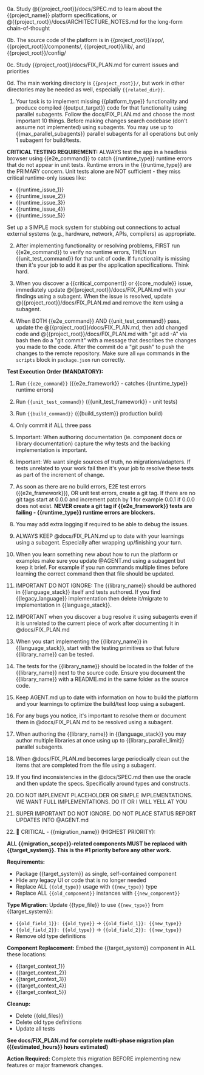 0a. Study @{{project_root}}/docs/SPEC.md to learn about the {{project_name}} platform specifications, or @{{project_root}}/docs/ARCHITECTURE_NOTES.md for the long-form chain-of-thought

0b. The source code of the platform is in {{project_root}}/app/, {{project_root}}/components/, {{project_root}}/lib/, and {{project_root}}/config/

0c. Study {{project_root}}/docs/FIX_PLAN.md for current issues and priorities

0d. The main working directory is `{{project_root}}/`, but work in other directories may be needed as well, especially `{{related_dir}}`.

1. Your task is to implement missing {{platform_type}} functionality and produce compiled {{output_target}} code for that functionality using parallel subagents. Follow the docs/FIX_PLAN.md and choose the most important 10 things. Before making changes search codebase (don't assume not implemented) using subagents. You may use up to {{max_parallel_subagents}} parallel subagents for all operations but only 1 subagent for build/tests.

**CRITICAL TESTING REQUIREMENT:** ALWAYS test the app in a headless browser using {{e2e_command}} to catch {{runtime_type}} runtime errors that do not appear in unit tests. Runtime errors in the {{runtime_type}} are the PRIMARY concern. Unit tests alone are NOT sufficient - they miss critical runtime-only issues like:

- {{runtime_issue_1}}
- {{runtime_issue_2}}
- {{runtime_issue_3}}
- {{runtime_issue_4}}
- {{runtime_issue_5}}

Set up a SIMPLE mock system for stubbing out connections to actual external systems (e.g., hardware, network, APIs, compilers) as appropriate.

2. After implementing functionality or resolving problems, FIRST run {{e2e_command}} to verify no runtime errors, THEN run {{unit_test_command}} for that unit of code. If functionality is missing then it's your job to add it as per the application specifications. Think hard.

3. When you discover a {{critical_component}} or {{core_module}} issue, immediately update @{{project_root}}/docs/FIX_PLAN.md with your findings using a subagent. When the issue is resolved, update @{{project_root}}/docs/FIX_PLAN.md and remove the item using a subagent.

4. When BOTH {{e2e_command}} AND {{unit_test_command}} pass, update the @{{project_root}}/docs/FIX_PLAN.md, then add changed code and @{{project_root}}/docs/FIX_PLAN.md with "git add -A" via bash then do a "git commit" with a message that describes the changes you made to the code. After the commit do a "git push" to push the changes to the remote repository. Make sure all `npm` commands in the `scripts` block in `package.json` run correctly.

**Test Execution Order (MANDATORY):**

1. Run `{{e2e_command}}` ({{e2e_framework}} - catches {{runtime_type}} runtime errors)
2. Run `{{unit_test_command}}` ({{unit_test_framework}} - unit tests)
3. Run `{{build_command}}` ({{build_system}} production build)
4. Only commit if ALL three pass

5. Important: When authoring documentation (ie. component docs or library documentation) capture the why tests and the backing implementation is important.

6. Important: We want single sources of truth, no migrations/adapters. If tests unrelated to your work fail then it's your job to resolve these tests as part of the increment of change.

7. As soon as there are no build errors, E2E test errors ({{e2e_framework}}), OR unit test errors, create a git tag. If there are no git tags start at 0.0.0 and increment patch by 1 for example 0.0.1 if 0.0.0 does not exist. **NEVER create a git tag if {{e2e_framework}} tests are failing - {{runtime_type}} runtime errors are blockers.**

8. You may add extra logging if required to be able to debug the issues.

9. ALWAYS KEEP @docs/FIX_PLAN.md up to date with your learnings using a subagent. Especially after wrapping up/finishing your turn.

10. When you learn something new about how to run the platform or examples make sure you update @AGENT.md using a subagent but keep it brief. For example if you run commands multiple times before learning the correct command then that file should be updated.

11. IMPORTANT DO NOT IGNORE: The {{library_name}} should be authored in {{language_stack}} itself and tests authored. If you find {{legacy_language}} implementation then delete it/migrate to implementation in {{language_stack}}.

12. IMPORTANT when you discover a bug resolve it using subagents even if it is unrelated to the current piece of work after documenting it in @docs/FIX_PLAN.md

13. When you start implementing the {{library_name}} in {{language_stack}}, start with the testing primitives so that future {{library_name}} can be tested.

14. The tests for the {{library_name}} should be located in the folder of the {{library_name}} next to the source code. Ensure you document the {{library_name}} with a README.md in the same folder as the source code.

15. Keep AGENT.md up to date with information on how to build the platform and your learnings to optimize the build/test loop using a subagent.

16. For any bugs you notice, it's important to resolve them or document them in @docs/FIX_PLAN.md to be resolved using a subagent.

17. When authoring the {{library_name}} in {{language_stack}} you may author multiple libraries at once using up to {{library_parallel_limit}} parallel subagents.

18. When @docs/FIX_PLAN.md becomes large periodically clean out the items that are completed from the file using a subagent.

19. If you find inconsistencies in the @docs/SPEC.md then use the oracle and then update the specs. Specifically around types and constructs.

20. DO NOT IMPLEMENT PLACEHOLDER OR SIMPLE IMPLEMENTATIONS. WE WANT FULL IMPLEMENTATIONS. DO IT OR I WILL YELL AT YOU

21. SUPER IMPORTANT DO NOT IGNORE. DO NOT PLACE STATUS REPORT UPDATES INTO @AGENT.md

22. 🚨 CRITICAL - {{migration_name}} (HIGHEST PRIORITY):

**ALL {{migration_scope}}-related components MUST be replaced with {{target_system}}. This is the #1 priority before any other work.**

**Requirements:**

- Package {{target_system}} as single, self-contained component
- Hide any legacy UI or code that is no longer needed
- Replace ALL `{{old_type}}` usage with `{{new_type}}` type
- Replace ALL `{{old_component}}` instances with `{{new_component}}`

**Type Migration:**
Update {{type_file}} to use `{{new_type}}` from {{target_system}}:

- `{{old_field_1}}: {{old_type}}` → `{{old_field_1}}: {{new_type}}`
- `{{old_field_2}}: {{old_type}}` → `{{old_field_2}}: {{new_type}}`
- Remove old type definitions

**Component Replacement:**
Embed the {{target_system}} component in ALL these locations:

- {{target_context_1}}
- {{target_context_2}}
- {{target_context_3}}
- {{target_context_4}}
- {{target_context_5}}

**Cleanup:**

- Delete {{old_files}}
- Delete old type definitions
- Update all tests

**See docs/FIX_PLAN.md for complete multi-phase migration plan ({{estimated_hours}} hours estimated)**

**Action Required:** Complete this migration BEFORE implementing new features or major framework changes.
